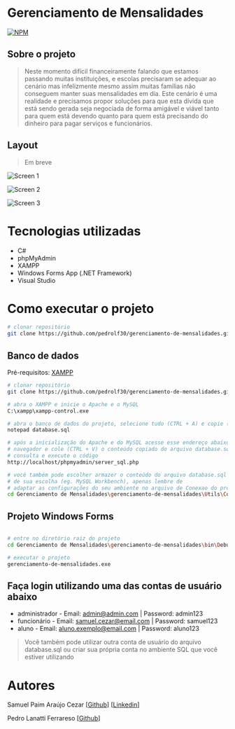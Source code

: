 # Gerenciamento de Mensalidades

[![NPM](https://img.shields.io/npm/l/react)](https://github.com/pedrolf30/gerenciamento-de-dividas/blob/main/LICENSE) 

## Sobre o projeto

>Neste momento difícil financeiramente falando que estamos passando muitas instituições, e escolas precisaram se adequar ao cenário mas infelizmente mesmo assim muitas famílias não conseguem manter suas mensalidades em dia. Este cenário é uma realidade e precisamos propor soluções para que esta dívida que está sendo gerada seja negociada de forma amigável e viável tanto para quem está devendo quanto para quem está precisando do dinheiro para pagar serviços e funcionários.

  ## Layout
  > Em breve

  ![Screen 1]()

  ![Screen 2]()

  ![Screen 3]()


  # Tecnologias utilizadas
  - C#
  - phpMyAdmin
  - XAMPP
  - Windows Forms App (.NET Framework)
  - Visual Studio

  # Como executar o projeto

  ```bash
  # clonar repositório
  git clone https://github.com/pedrolf30/gerenciamento-de-mensalidades.git
  ```
  ## Banco de dados

  Pré-requisitos: [XAMPP](https://www.apachefriends.org/pt_br/index.html)

  ```bash
  # clonar repositório
  git clone https://github.com/pedrolf30/gerenciamento-de-mensalidades.git
  
  # abra o XAMPP e inicie o Apache e o MySQL
  C:\xampp\xampp-control.exe
  
  # abra o banco de dados do projeto, selecione tudo (CTRL + A) e copie (CTRL + C)
  notepad database.sql
  
  # após a inicialização do Apache e do MySQL acesse esse endereço abaixo no seu 
  # navegador e cole (CTRL + V) o conteúdo copiado do arquivo database.sql no espaço para 
  # consulta e execute o código
  http://localhost/phpmyadmin/server_sql.php
  
  # você também pode escolher armazer o conteúdo do arquivo database.sql em um ambiente 
  # de sua escolha (eg. MySQL Workbench), apenas lembre de   
  # adaptar as configurações do seu ambiente no arquivo de Conexao do projeto
  cd Gerenciamento de Mensalidades\gerenciamento-de-mensalidades\Utils\Conexao.cs
  ```

  ## Projeto Windows Forms

  ```bash
  
  # entre no diretório raiz do projeto
  cd Gerenciamento de Mensalidades\gerenciamento-de-mensalidades\bin\Debug
  
  # executar o projeto
  gerenciamento-de-mensalidades.exe
  ```
  
  ## Faça login utilizando uma das contas de usuário abaixo
  
  - administrador - Email: admin@admin.com | Password: admin123
  - funcionário - Email: samuel.cezar@email.com | Password: samuel123
  - aluno - Email: aluno.exemplo@email.com | Password: aluno123
  
  > Você também pode utilizar outra conta de usuário do arquivo database.sql ou criar sua
  própria conta no ambiente SQL que você estiver utilizando
  

  # Autores

  Samuel Paim Araújo Cezar
  [[Github]()]
  [[Linkedin](https://www.linkedin.com/in/samuel-paim-araujo-cezar/)]

  Pedro Lanatti Ferrareso
  [[Github](https://github.com/pedrolf30)]
  
